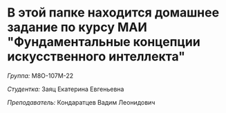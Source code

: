 # В этой папке находится домашнее задание по курсу МАИ "Фундаментальные концепции искусственного интеллекта"

*Группа:* М8О-107М-22

*Студентка:* Заяц Екатерина Евгеньевна

*Преподаватель:* Кондаратцев Вадим Леонидович
